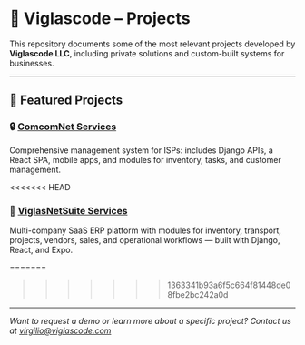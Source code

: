 # 🧩 Viglascode – Projects

This repository documents some of the most relevant projects developed by **Viglascode LLC**, including private solutions and custom-built systems for businesses.

---

## 🚀 Featured Projects

### 🔒 [ComcomNet Services](./comcomnet-services)  
Comprehensive management system for ISPs: includes Django APIs, a React SPA, mobile apps, and modules for inventory, tasks, and customer management.

<<<<<<< HEAD
### 🧩 [ViglasNetSuite Services](./viglasnetsuite-services)  
Multi-company SaaS ERP platform with modules for inventory, transport, projects, vendors, sales, and operational workflows — built with Django, React, and Expo.

=======
>>>>>>> 1363341b93a6f5c664f81448de08fbe2bc242a0d
---

*Want to request a demo or learn more about a specific project? Contact us at [virgilio@viglascode.com](mailto:virgilio@viglascode.com)*
